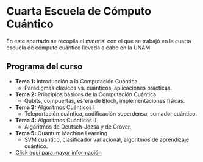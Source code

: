 # Cuarta Escuela de Cómputo Cuántico  

En este apartado se recopila el material con el que se trabajó en la cuarta escuela de cómputo cuántico llevada a cabo en la UNAM


##  Programa del curso  
 
- **Tema 1:** Introducción a la Computación Cuántica  
  - Paradigmas clásicos vs. cuánticos, aplicaciones prácticas.  
- **Tema 2:** Principios básicos de la Computación Cuántica  
  - Qubits, compuertas, esfera de Bloch, implementaciones físicas.  
- **Tema 3:** Algoritmos Cuánticos I  
  - Teleportación cuántica, codificación superdensa, sumador cuántico.  
- **Tema 4:** Algoritmos Cuánticos II  
  - Algoritmos de Deutsch-Jozsa y de Grover.  
- **Tema 5:** Quantum Machine Learning  
  - SVM cuántico, clasificador variacional, algoritmos de aprendizaje cuántico.  
- [Click aquí para mayor información](https://computo-cuantico.unam.mx/)





